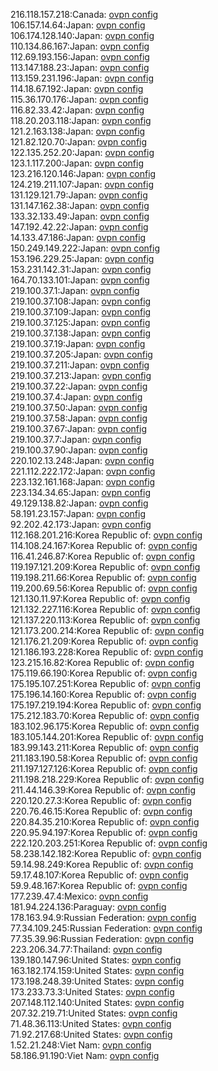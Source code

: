 216.118.157.218:Canada: [ovpn config](vpn/216_118_157_218.ovpn)  
106.157.14.64:Japan: [ovpn config](vpn/106_157_14_64.ovpn)  
106.174.128.140:Japan: [ovpn config](vpn/106_174_128_140.ovpn)  
110.134.86.167:Japan: [ovpn config](vpn/110_134_86_167.ovpn)  
112.69.193.156:Japan: [ovpn config](vpn/112_69_193_156.ovpn)  
113.147.188.23:Japan: [ovpn config](vpn/113_147_188_23.ovpn)  
113.159.231.196:Japan: [ovpn config](vpn/113_159_231_196.ovpn)  
114.18.67.192:Japan: [ovpn config](vpn/114_18_67_192.ovpn)  
115.36.170.176:Japan: [ovpn config](vpn/115_36_170_176.ovpn)  
116.82.33.42:Japan: [ovpn config](vpn/116_82_33_42.ovpn)  
118.20.203.118:Japan: [ovpn config](vpn/118_20_203_118.ovpn)  
121.2.163.138:Japan: [ovpn config](vpn/121_2_163_138.ovpn)  
121.82.120.70:Japan: [ovpn config](vpn/121_82_120_70.ovpn)  
122.135.252.20:Japan: [ovpn config](vpn/122_135_252_20.ovpn)  
123.1.117.200:Japan: [ovpn config](vpn/123_1_117_200.ovpn)  
123.216.120.146:Japan: [ovpn config](vpn/123_216_120_146.ovpn)  
124.219.211.107:Japan: [ovpn config](vpn/124_219_211_107.ovpn)  
131.129.121.79:Japan: [ovpn config](vpn/131_129_121_79.ovpn)  
131.147.162.38:Japan: [ovpn config](vpn/131_147_162_38.ovpn)  
133.32.133.49:Japan: [ovpn config](vpn/133_32_133_49.ovpn)  
147.192.42.22:Japan: [ovpn config](vpn/147_192_42_22.ovpn)  
14.133.47.186:Japan: [ovpn config](vpn/14_133_47_186.ovpn)  
150.249.149.222:Japan: [ovpn config](vpn/150_249_149_222.ovpn)  
153.196.229.25:Japan: [ovpn config](vpn/153_196_229_25.ovpn)  
153.231.142.31:Japan: [ovpn config](vpn/153_231_142_31.ovpn)  
164.70.133.101:Japan: [ovpn config](vpn/164_70_133_101.ovpn)  
219.100.37.1:Japan: [ovpn config](vpn/219_100_37_1.ovpn)  
219.100.37.108:Japan: [ovpn config](vpn/219_100_37_108.ovpn)  
219.100.37.109:Japan: [ovpn config](vpn/219_100_37_109.ovpn)  
219.100.37.125:Japan: [ovpn config](vpn/219_100_37_125.ovpn)  
219.100.37.138:Japan: [ovpn config](vpn/219_100_37_138.ovpn)  
219.100.37.19:Japan: [ovpn config](vpn/219_100_37_19.ovpn)  
219.100.37.205:Japan: [ovpn config](vpn/219_100_37_205.ovpn)  
219.100.37.211:Japan: [ovpn config](vpn/219_100_37_211.ovpn)  
219.100.37.213:Japan: [ovpn config](vpn/219_100_37_213.ovpn)  
219.100.37.22:Japan: [ovpn config](vpn/219_100_37_22.ovpn)  
219.100.37.4:Japan: [ovpn config](vpn/219_100_37_4.ovpn)  
219.100.37.50:Japan: [ovpn config](vpn/219_100_37_50.ovpn)  
219.100.37.58:Japan: [ovpn config](vpn/219_100_37_58.ovpn)  
219.100.37.67:Japan: [ovpn config](vpn/219_100_37_67.ovpn)  
219.100.37.7:Japan: [ovpn config](vpn/219_100_37_7.ovpn)  
219.100.37.90:Japan: [ovpn config](vpn/219_100_37_90.ovpn)  
220.102.13.248:Japan: [ovpn config](vpn/220_102_13_248.ovpn)  
221.112.222.172:Japan: [ovpn config](vpn/221_112_222_172.ovpn)  
223.132.161.168:Japan: [ovpn config](vpn/223_132_161_168.ovpn)  
223.134.34.65:Japan: [ovpn config](vpn/223_134_34_65.ovpn)  
49.129.138.82:Japan: [ovpn config](vpn/49_129_138_82.ovpn)  
58.191.23.157:Japan: [ovpn config](vpn/58_191_23_157.ovpn)  
92.202.42.173:Japan: [ovpn config](vpn/92_202_42_173.ovpn)  
112.168.201.216:Korea Republic of: [ovpn config](vpn/112_168_201_216.ovpn)  
114.108.24.167:Korea Republic of: [ovpn config](vpn/114_108_24_167.ovpn)  
116.41.246.87:Korea Republic of: [ovpn config](vpn/116_41_246_87.ovpn)  
119.197.121.209:Korea Republic of: [ovpn config](vpn/119_197_121_209.ovpn)  
119.198.211.66:Korea Republic of: [ovpn config](vpn/119_198_211_66.ovpn)  
119.200.69.56:Korea Republic of: [ovpn config](vpn/119_200_69_56.ovpn)  
121.130.11.97:Korea Republic of: [ovpn config](vpn/121_130_11_97.ovpn)  
121.132.227.116:Korea Republic of: [ovpn config](vpn/121_132_227_116.ovpn)  
121.137.220.113:Korea Republic of: [ovpn config](vpn/121_137_220_113.ovpn)  
121.173.200.214:Korea Republic of: [ovpn config](vpn/121_173_200_214.ovpn)  
121.176.21.209:Korea Republic of: [ovpn config](vpn/121_176_21_209.ovpn)  
121.186.193.228:Korea Republic of: [ovpn config](vpn/121_186_193_228.ovpn)  
123.215.16.82:Korea Republic of: [ovpn config](vpn/123_215_16_82.ovpn)  
175.119.66.190:Korea Republic of: [ovpn config](vpn/175_119_66_190.ovpn)  
175.195.107.251:Korea Republic of: [ovpn config](vpn/175_195_107_251.ovpn)  
175.196.14.160:Korea Republic of: [ovpn config](vpn/175_196_14_160.ovpn)  
175.197.219.194:Korea Republic of: [ovpn config](vpn/175_197_219_194.ovpn)  
175.212.183.70:Korea Republic of: [ovpn config](vpn/175_212_183_70.ovpn)  
183.102.96.175:Korea Republic of: [ovpn config](vpn/183_102_96_175.ovpn)  
183.105.144.201:Korea Republic of: [ovpn config](vpn/183_105_144_201.ovpn)  
183.99.143.211:Korea Republic of: [ovpn config](vpn/183_99_143_211.ovpn)  
211.183.190.58:Korea Republic of: [ovpn config](vpn/211_183_190_58.ovpn)  
211.197.127.126:Korea Republic of: [ovpn config](vpn/211_197_127_126.ovpn)  
211.198.218.229:Korea Republic of: [ovpn config](vpn/211_198_218_229.ovpn)  
211.44.146.39:Korea Republic of: [ovpn config](vpn/211_44_146_39.ovpn)  
220.120.27.3:Korea Republic of: [ovpn config](vpn/220_120_27_3.ovpn)  
220.76.46.15:Korea Republic of: [ovpn config](vpn/220_76_46_15.ovpn)  
220.84.35.210:Korea Republic of: [ovpn config](vpn/220_84_35_210.ovpn)  
220.95.94.197:Korea Republic of: [ovpn config](vpn/220_95_94_197.ovpn)  
222.120.203.251:Korea Republic of: [ovpn config](vpn/222_120_203_251.ovpn)  
58.238.142.182:Korea Republic of: [ovpn config](vpn/58_238_142_182.ovpn)  
59.14.98.249:Korea Republic of: [ovpn config](vpn/59_14_98_249.ovpn)  
59.17.48.107:Korea Republic of: [ovpn config](vpn/59_17_48_107.ovpn)  
59.9.48.167:Korea Republic of: [ovpn config](vpn/59_9_48_167.ovpn)  
177.239.47.4:Mexico: [ovpn config](vpn/177_239_47_4.ovpn)  
181.94.224.136:Paraguay: [ovpn config](vpn/181_94_224_136.ovpn)  
178.163.94.9:Russian Federation: [ovpn config](vpn/178_163_94_9.ovpn)  
77.34.109.245:Russian Federation: [ovpn config](vpn/77_34_109_245.ovpn)  
77.35.39.96:Russian Federation: [ovpn config](vpn/77_35_39_96.ovpn)  
223.206.34.77:Thailand: [ovpn config](vpn/223_206_34_77.ovpn)  
139.180.147.96:United States: [ovpn config](vpn/139_180_147_96.ovpn)  
163.182.174.159:United States: [ovpn config](vpn/163_182_174_159.ovpn)  
173.198.248.39:United States: [ovpn config](vpn/173_198_248_39.ovpn)  
173.233.73.3:United States: [ovpn config](vpn/173_233_73_3.ovpn)  
207.148.112.140:United States: [ovpn config](vpn/207_148_112_140.ovpn)  
207.32.219.71:United States: [ovpn config](vpn/207_32_219_71.ovpn)  
71.48.36.113:United States: [ovpn config](vpn/71_48_36_113.ovpn)  
71.92.217.68:United States: [ovpn config](vpn/71_92_217_68.ovpn)  
1.52.21.248:Viet Nam: [ovpn config](vpn/1_52_21_248.ovpn)  
58.186.91.190:Viet Nam: [ovpn config](vpn/58_186_91_190.ovpn)  
